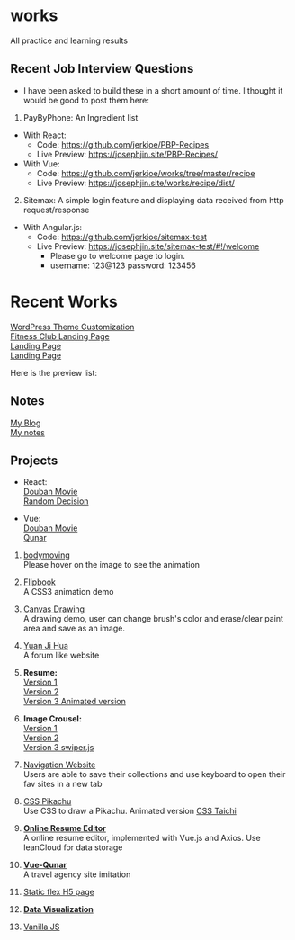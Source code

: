 # works
All practice and learning results

## Recent Job Interview Questions
- I have been asked to build these in a short amount of time. I thought it would be good to post them here:

1. PayByPhone: An Ingredient list 
  - With React: 
    - Code: https://github.com/jerkjoe/PBP-Recipes
    - Live Preview: https://josephjin.site/PBP-Recipes/
  - With Vue: 
    - Code: https://github.com/jerkjoe/works/tree/master/recipe
    - Live Preview: https://josephjin.site/works/recipe/dist/
    
2. Sitemax: A simple login feature and displaying data received from http request/response
  - With Angular.js: 
    - Code: https://github.com/jerkjoe/sitemax-test
    - Live Preview: https://josephjin.site/sitemax-test/#!/welcome
      - Please go to welcome page to login. 
      - username: 123@123 password: 123456

# Recent Works
[WordPress Theme Customization](https://greenstockreport.ca/home)    
[Fitness Club Landing Page](snclubs.com/gt12)    
[Landing Page](https://greenstockreport.ca/cse-2/)    
[Landing Page](https://greenstockreport.ca/1203-2)    

Here is the preview list:

## Notes
[My Blog](https://josephjin.site/blog)      
[My notes](https://github.com/jerkjoe/works/tree/master/blog-post)

## Projects



- React:     
[Douban Movie](https://josephjin.site/react-douban-movie/dist/#/)    
[Random Decision](https://josephjin.site/react-random-decision/public)

- Vue:    
[Douban Movie](https://josephjin.site/works/douban1/dist/#/)    
[Qunar](http://josephjin.site/vue-qunar/dist)


1. [bodymoving](http://josephjin.site/works/bodymoving/index.html)    
  Please hover on the image to see the animation

2. [Flipbook](http://josephjin.site/works/flipbook/)    
  A CSS3 animation demo
  
3. [Canvas Drawing](http://josephjin.site/works/huaban/canvas.html)    
  A drawing demo, user can change brush's color and erase/clear paint area and save as an image.

4. [Yuan Ji Hua](http://josephjin.site/works/demo)     
  A forum like website

5. **Resume:**      
  [Version 1](http://josephjin.site/works/resume/resume.html)     
  [Version 2](http://josephjin.site/works/resume/resume2.html)    
  [Version 3 Animated version](http://josephjin.site/works/resume-animation/)        

6. **Image Crousel:**       
   [Version 1](http://josephjin.site/works/lunbo/version1.html)      
   [Version 2](http://josephjin.site/works/lunbo/version2.html)    
   [Version 3 swiper.js](http://josephjin.site/works/swiper/swiper.html)
   
7. [Navigation Website](http://josephjin.site/works/navSite/secondNav.html)    
   Users are able to save their collections and use keyboard to open their fav sites in a new tab

8. [CSS Pikachu](http://josephjin.site/works/pikachu/pikachu.html)    
   Use CSS to draw a Pikachu. Animated version
   [CSS Taichi](http://josephjin.site/works/taichi/taichi.html)    
   
9. **[Online Resume Editor](http://josephjin.site/works/vue-resume/)**    
   A online resume editor, implemented with Vue.js and Axios. Use leanCloud for data storage
 
10. **[Vue-Qunar](http://josephjin.site/vue-qunar/dist/)**     
   A travel agency site imitation
   
11. [Static flex H5 page](http://josephjin.site/works/ife/ife-day12-15/)    

12. **[Data Visualization](http://josephjin.site/works/ife/sell/)**

13. [Vanilla JS](https://github.com/jerkjoe/works/tree/master/JS30)
